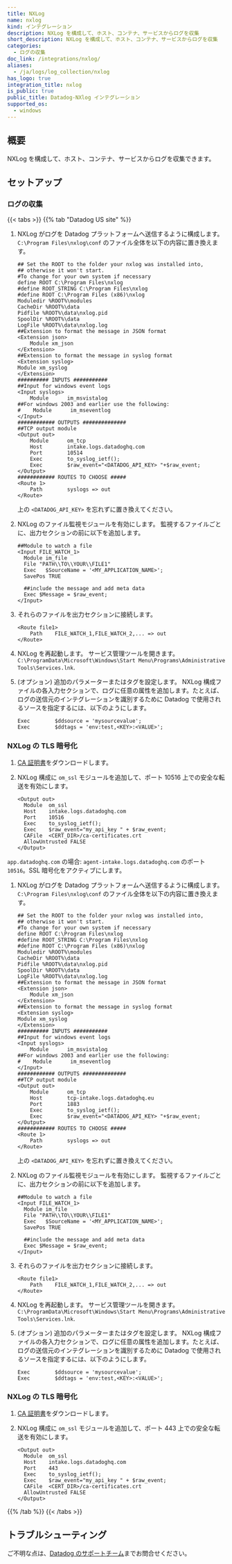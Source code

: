 ```yaml
---
title: NXLog
name: nxlog
kind: インテグレーション
description: NXLog を構成して、ホスト、コンテナ、サービスからログを収集
short_description: NXLog を構成して、ホスト、コンテナ、サービスからログを収集
categories:
  - ログの収集
doc_link: /integrations/nxlog/
aliases:
  - /ja/logs/log_collection/nxlog
has_logo: true
integration_title: nxlog
is_public: true
public_title: Datadog-NXlog インテグレーション
supported_os:
  - windows
---
```

## 概要

NXLog を構成して、ホスト、コンテナ、サービスからログを収集できます。

## セットアップ
### ログの収集

{{< tabs >}}
{{% tab "Datadog US site" %}}

1. NXLog がログを Datadog プラットフォームへ送信するように構成します。
    `C:\Program Files\nxlog\conf` のファイル全体を以下の内容に置き換えます。

    ```
    ## Set the ROOT to the folder your nxlog was installed into,
    ## otherwise it won't start.
    #To change for your own system if necessary
    define ROOT C:\Program Files\nxlog
    #define ROOT_STRING C:\Program Files\nxlog
    #define ROOT C:\Program Files (x86)\nxlog
    Moduledir %ROOT%\modules
    CacheDir %ROOT%\data
    Pidfile %ROOT%\data\nxlog.pid
    SpoolDir %ROOT%\data
    LogFile %ROOT%\data\nxlog.log
    ##Extension to format the message in JSON format
    <Extension json>
        Module xm_json
    </Extension>
    ##Extension to format the message in syslog format
    <Extension syslog>
    Module xm_syslog
    </Extension>
    ########## INPUTS ###########
    ##Input for windows event logs
    <Input syslogs>
        Module      im_msvistalog
    ##For windows 2003 and earlier use the following:
    #    Module      im_mseventlog
    </Input>
    ############ OUTPUTS ##############
    ##TCP output module
    <Output out>
        Module      om_tcp
        Host        intake.logs.datadoghq.com
        Port        10514
        Exec        to_syslog_ietf();
        Exec        $raw_event="<DATADOG_API_KEY> "+$raw_event;
    </Output>
    ############ ROUTES TO CHOOSE #####
    <Route 1>
        Path        syslogs => out
    </Route>
    ```
    上の `<DATADOG_API_KEY>` を忘れずに置き換えてください。

2. NXLog のファイル監視モジュールを有効にします。
    監視するファイルごとに、出力セクションの前に以下を追加します。
    ```
    ##Module to watch a file
    <Input FILE_WATCH_1>
      Module im_file
      File "PATH\\TO\\YOUR\\FILE1"
      Exec   $SourceName = '<MY_APPLICATION_NAME>';
      SavePos TRUE

      ##include the message and add meta data
      Exec $Message = $raw_event;
    </Input>
    ```

3. それらのファイルを出力セクションに接続します。
    ```
    <Route file1>
        Path    FILE_WATCH_1,FILE_WATCH_2,... => out
    </Route>
    ```

4. NXLog を再起動します。
    サービス管理ツールを開きます。
    `C:\ProgramData\Microsoft\Windows\Start Menu\Programs\Administrative Tools\Services.lnk`.

5. (オプション) 追加のパラメーターまたはタグを設定します。
    NXLog 構成ファイルの各入力セクションで、ログに任意の属性を追加します。たとえば、ログの送信元のインテグレーションを識別するために Datadog で使用されるソースを指定するには、以下のようにします。

    ```
    Exec        $ddsource = 'mysourcevalue';
    Exec        $ddtags = 'env:test,<KEY>:<VALUE>';
    ```

### NXLog の TLS 暗号化

1. [CA 証明書][1]をダウンロードします。

2. NXLog 構成に `om_ssl` モジュールを追加して、ポート 10516 上での安全な転送を有効にします。

    ```
    <Output out>
      Module  om_ssl
      Host    intake.logs.datadoghq.com
      Port    10516
      Exec    to_syslog_ietf();
      Exec    $raw_event="my_api_key " + $raw_event;
      CAFile  <CERT_DIR>/ca-certificates.crt
      AllowUntrusted FALSE
    </Output>
    ```


[1]: /resources/crt/ca-certificates.crt
`app.datadoghq.com` の場合: `agent-intake.logs.datadoghq.com` のポート `10516`。SSL 暗号化をアクティブにします。

1. NXLog がログを Datadog プラットフォームへ送信するように構成します。
    `C:\Program Files\nxlog\conf` のファイル全体を以下の内容に置き換えます。

    ```
    ## Set the ROOT to the folder your nxlog was installed into,
    ## otherwise it won't start.
    #To change for your own system if necessary
    define ROOT C:\Program Files\nxlog
    #define ROOT_STRING C:\Program Files\nxlog
    #define ROOT C:\Program Files (x86)\nxlog
    Moduledir %ROOT%\modules
    CacheDir %ROOT%\data
    Pidfile %ROOT%\data\nxlog.pid
    SpoolDir %ROOT%\data
    LogFile %ROOT%\data\nxlog.log
    ##Extension to format the message in JSON format
    <Extension json>
        Module xm_json
    </Extension>
    ##Extension to format the message in syslog format
    <Extension syslog>
    Module xm_syslog
    </Extension>
    ########## INPUTS ###########
    ##Input for windows event logs
    <Input syslogs>
        Module      im_msvistalog
    ##For windows 2003 and earlier use the following:
    #    Module      im_mseventlog
    </Input>
    ############ OUTPUTS ##############
    ##TCP output module
    <Output out>
        Module      om_tcp
        Host        tcp-intake.logs.datadoghq.eu
        Port        1883
        Exec        to_syslog_ietf();
        Exec        $raw_event="<DATADOG_API_KEY> "+$raw_event;
    </Output>
    ############ ROUTES TO CHOOSE #####
    <Route 1>
        Path        syslogs => out
    </Route>
    ```
    上の `<DATADOG_API_KEY>` を忘れずに置き換えてください。

2. NXLog のファイル監視モジュールを有効にします。
    監視するファイルごとに、出力セクションの前に以下を追加します。
    ```
    ##Module to watch a file
    <Input FILE_WATCH_1>
      Module im_file
      File "PATH\\TO\\YOUR\\FILE1"
      Exec   $SourceName = '<MY_APPLICATION_NAME>';
      SavePos TRUE

      ##include the message and add meta data
      Exec $Message = $raw_event;
    </Input>
    ```

3. それらのファイルを出力セクションに接続します。
    ```
    <Route file1>
        Path    FILE_WATCH_1,FILE_WATCH_2,... => out
    </Route>
    ```

4. NXLog を再起動します。
    サービス管理ツールを開きます。
    `C:\ProgramData\Microsoft\Windows\Start Menu\Programs\Administrative Tools\Services.lnk`.

5. (オプション) 追加のパラメーターまたはタグを設定します。
    NXLog 構成ファイルの各入力セクションで、ログに任意の属性を追加します。たとえば、ログの送信元のインテグレーションを識別するために Datadog で使用されるソースを指定するには、以下のようにします。

    ```
    Exec        $ddsource = 'mysourcevalue';
    Exec        $ddtags = 'env:test,<KEY>:<VALUE>';
    ```

### NXLog の TLS 暗号化

1. [CA 証明書][1]をダウンロードします。

2. NXLog 構成に `om_ssl` モジュールを追加して、ポート 443 上での安全な転送を有効にします。

    ```
    <Output out>
      Module  om_ssl
      Host    intake.logs.datadoghq.com
      Port    443
      Exec    to_syslog_ietf();
      Exec    $raw_event="my_api_key " + $raw_event;
      CAFile  <CERT_DIR>/ca-certificates.crt
      AllowUntrusted FALSE
    </Output>
    ```


[1]: /resources/crt/ca-certificates.crt
{{% /tab %}}
{{< /tabs >}}

## トラブルシューティング

ご不明な点は、[Datadog のサポートチーム][1]までお問合せください。

[1]: /ja/help
